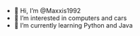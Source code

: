 - 👋 Hi, I’m @Maxxis1992
- 👀 I’m interested in computers and cars
- 🌱 I’m currently learning Python and Java
